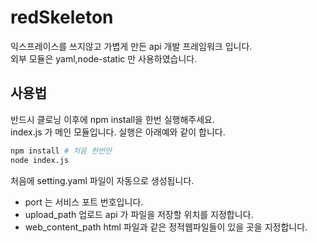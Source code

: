 # redSkeleton
익스프레이스를 쓰지않고 가볍게 만든 api 개발 프레임워크 입니다.  
외부 모듈은 yaml,node-static 만 사용하였습니다.  

## 사용법
반드시 클로닝 이후에 npm install을 한번 실행해주세요.  
index.js 가 메인 모듈입니다. 실행은 아래예와 같이 합니다.  

```sh
npm install # 처음 한번만
node index.js
```

처음에 setting.yaml 파일이 자동으로 생성됩니다.  
* port 는 서비스 포트 번호입니다.  
* upload_path 업로드 api 가 파일을 저장할 위치를 지정합니다.  
* web_content_path html 파일과 같은 정적웹파일들이 있을 곳을 지정합니다.  




